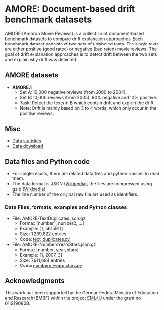 # AMORE: Document-based drift benchmark datasets

AMORE (Amazon Movie Reviews) is a collection of document-based benchmark datasets to compare drift explanation approaches.
Each benchmark dataset consists of two sets of unlabeled texts.
The single texts are either positive (good rated) or negative (bad rated) movie reviews.
The goal of drift explanation approaches is to detect drift between the two sets and explain why drift was detected.

## AMORE datasets

- **AMORE.1**
  - Set A: 10,000 negative reviews (from 2000 to 2004).
  - Set B: 10,000 reviews (from 2005), 90% negative and 10% positive.
  - Task: Detect the texts in B which contain drift and explain the drift.
  - Note: Drift is mainly based on 3 to 4 words, which only occur in the positive reviews.

## Misc

- [Data statistics](statistics.md)
- [Data download](data.md)

## Data files and Python code

- For single results, there are related data files and python classes to read them.
- The data format is JSON ([Wikipedia](https://en.wikipedia.org/wiki/JSON)), the files are compressed using gzip ([Wikipedia](https://en.wikipedia.org/wiki/Gzip)).
- The line number of the original raw file are used as identifiers.

### Data Files, formats, examples and Python classes

- File: AMORE-TextDuplicates.json.gz
    - Format: [number1, number2, ...]
    - Example: [1, 5615911]
    - Size: 1,239,822 entries
    - Code: [text_duplicates.py](readers/text_duplicates.py)
- File: AMORE-NumbersYearsStars.json.gz
    - Format: [number, year, stars]
    - Example: [1, 2007, 3]
    - Size: 7,911,684 entries
    - Code: [numbers_years_stars.py](readers/numbers_years_stars.py)

## Acknowledgments

This  work  has  been  supported  by  the  German  FederalMinistry of Education and Research (BMBF) within the project [EML4U](https://eml4u.github.io/) under the grant no 01IS19080B.